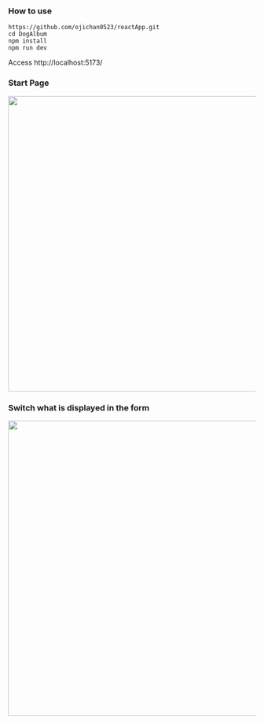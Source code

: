 ### How to use

```
https://github.com/ojichan0523/reactApp.git
cd DogAlbum
npm install
npm run dev
```

Access http://localhost:5173/

### Start Page

<img src="screencapture-localhost-5173-2023-02-06-01_08_10.png" width="600">

### Switch what is displayed in the form

<img src="screencapture-localhost-5173-2023-02-06-01_01_42.png" width="600">
